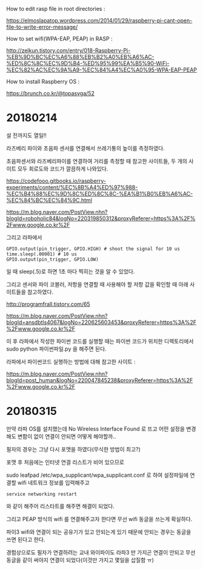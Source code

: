 How to edit rasp file in root directories :<br>

https://elmoslapatop.wordpress.com/2014/01/29/raspberry-pi-cant-open-file-to-write-error-message/<br>

How to set wifi(WPA-EAP, PEAP) in RASP :<br>

http://zelkun.tistory.com/entry/018-Raspberry-Pi-%EB%9D%BC%EC%A6%88%EB%B2%A0%EB%A6%AC-%ED%8C%8C%EC%9D%B4-%ED%95%99%EA%B5%90-WiFi-%EC%82%AC%EC%9A%A9-%EC%84%A4%EC%A0%95-WPA-EAP-PEAP<br>

How to install Raspberry OS :<br>

https://brunch.co.kr/@topasvga/52<br>

# 20180214

설 전까지도 열일!!<br>

라즈베리 파이와 초음파 센서를 연결해서 쓰레기통의 높이를 측정하였다.<br>

초음파센서와 라즈베리파이를 연결하여 거리를 측정할 때 참고한 사이트들, 두 개의 사이트 모두 회로도와 코드가 깔끔하게 나와있다.<br>

https://codefooo.gitbooks.io/raspberry-experiments/content/%EC%8B%A4%ED%97%988-%EC%B4%88%EC%9D%8C%ED%8C%8C-%EA%B1%B0%EB%A6%AC-%EC%84%BC%EC%84%9C.html

https://m.blog.naver.com/PostView.nhn?blogId=roboholic84&logNo=220319850312&proxyReferer=https%3A%2F%2Fwww.google.co.kr%2F

그리고 라파에서<br>

```
GPIO.output(pin_trigger, GPIO.HIGH) # shoot the signal for 10 us
time.sleep(.00001) # 10 us
GPIO.output(pin_trigger, GPIO.LOW)
```

일 때 sleep(.5)로 하면 1초 마다 찍히는 것을 알 수 있었다.<br>

그리고 센서와 파이 코블러, 저항을 연결할 때 사용해야 할 저항 값을 확인할 때 아래 사이트들을 참고하였다.<br>

http://programfrall.tistory.com/65

https://m.blog.naver.com/PostView.nhn?blogId=ansdbtls4067&logNo=220625603453&proxyReferer=https%3A%2F%2Fwww.google.co.kr%2F

이 후 라파에서 작성한 파이썬 코드를 실행할 때는 파이썬 코드가 위치한 디렉토리에서 sudo python 파이썬파일.py 을 해주면 된다.<br>

라파에서 파이썬코드 실행하는 방법에 대해 참고한 사이트 :<br>

https://m.blog.naver.com/PostView.nhn?blogId=post_human&logNo=220047845238&proxyReferer=https%3A%2F%2Fwww.google.co.kr%2F

# 20180315
만약 라파 OS를 설치했는데 No Wireless Interface Found 로 뜨고 어떤 설정을 변경해도 변함이 없이 연결이 안되면 어떻게 해야할까..<br>

필자의 경우는 그냥 다시 포맷을 하였다(무식한 방법이 최고?)<br>

포맷 후 처음에는 인터넷 연결 리스트가 비어 있으므로<br>

sudo leafpad /etc/wpa_supplicant/wpa_supplicant.conf 로 하여 설정파일에 연결할 wifi 네트워크 정보를 입력해주고<br>

```
service networking restart
```

와 같이 해주어 리스타트를 해주면 해결이 되었다.<br>

그리고 PEAP 방식의 wifi 를 연결해주고자 한다면 무선 wifi 동글을 쓰는게 확실하다.<br>

파이3 wifi와 연결이 되는 공유기가 있고 안되는게 있기 때문에 안되는 경우는 동글을 쓰면 된다고 한다.<br>

경험상으로도 필자가 연결하려는 교내 와이파이도 라파3 만 가지곤 연결이 안되고 무선 동글을 같이 써야지 연결이 되었다(이것만 가지고 몇일을 삽질함 ㅠ)<br>
